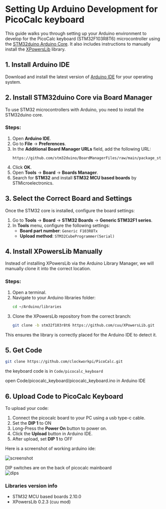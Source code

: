 # Setting Up Arduino Development for PicoCalc keyboard

This guide walks you through setting up your Arduino environment to develop for the PicoCalc keyboard (STM32F103R8T6) microcontroller using the [STM32duino Arduino Core](https://github.com/stm32duino/Arduino_Core_STM32). It also includes instructions to manually install the [XPowersLib](https://github.com/cuu/XPowersLib.git) library.

## 1. Install Arduino IDE
Download and install the latest version of [Arduino IDE](https://www.arduino.cc/en/software) for your operating system.

## 2. Install STM32duino Core via Board Manager
To use STM32 microcontrollers with Arduino, you need to install the STM32duino core.

### **Steps:**
1. Open **Arduino IDE**.
2. Go to **File** → **Preferences**.
3. In the **Additional Board Manager URLs** field, add the following URL:
   ```
   https://github.com/stm32duino/BoardManagerFiles/raw/main/package_stmicroelectronics_index.json
   ```
4. Click **OK**.
5. Open **Tools** → **Board** → **Boards Manager**.
6. Search for **STM32** and install **STM32 MCU based boards** by STMicroelectronics.

## 3. Select the Correct Board and Settings
Once the STM32 core is installed, configure the board settings:

1. Go to **Tools** → **Board** → **STM32 Boards** → **Generic STM32F1 series**.
2. In **Tools** menu, configure the following settings:
   - **Board part number**: `Generic F103R8Tx`
   - **Upload method**: `STM32CubeProgrammer(Serial)`

## 4. Install XPowersLib Manually
Instead of installing XPowersLib via the Arduino Library Manager, we will manually clone it into the correct location.

### **Steps:**
1. Open a terminal.
2. Navigate to your Arduino libraries folder:
   ```bash
   cd ~/Arduino/libraries
   ```
3. Clone the XPowersLib repository from the correct branch:
   ```bash
   git clone -b stm32f103r8t6 https://github.com/cuu/XPowersLib.git
   ```

This ensures the library is correctly placed for the Arduino IDE to detect it.

## 5. Get Code 
```bash
git clone https://github.com/clockworkpi/PicoCalc.git
```
the keyboard code is in `Code/picocalc_keyboard`

open Code/picocalc_keyboard/picocalc_keyboard.ino in Arduino IDE 


## 6. Upload Code to PicoCalc Keyboard
To upload your code:

1. Connect the picocalc board to your PC using a usb type-c cable.
2. Set the **DIP 1** to ON
3. Long-Press the **Power On** button to power on.
4. Click the **Upload** button in Arduino IDE.
5. After upload, set **DIP 1** to OFF

Here is a screenshot of working arduino ide:  

![screenshot](https://github.com/clockworkpi/PicoCalc/blob/master/wiki/picocalc_keyboard_arduino_ide_compile.png)

DIP switches are on the back of picocalc mainboard  
![dips](https://github.com/clockworkpi/PicoCalc/blob/master/wiki/picocalc_back_dip_switch.png)

### Libraries version info  

* STM32 MCU based boards 2.10.0
* XPowersLib 0.2.3 (cuu mod)


